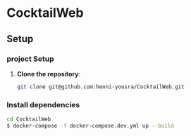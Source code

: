 # CocktailWeb

## Setup

### project Setup

1. **Clone the repository**:
   ```bash
   git clone git@github.com:henni-yousra/CocktailWeb.git


### Install dependencies
   ```bash
cd CocktailWeb
$ docker-compose -f docker-compose.dev.yml up --build
